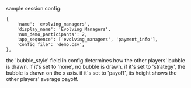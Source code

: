 sample session config:
```
{
    'name': 'evolving_managers',
    'display_name': 'Evolving Managers',
    'num_demo_participants': 2,
    'app_sequence': ['evolving_managers', 'payment_info'],
    'config_file': 'demo.csv',
},
```

the 'bubble_style' field in config determines how the other players' bubble is drawn. if it's set to 'none', no bubble is drawn. if it's set to 'strategy', the bubble is drawn on the x axis. if it's set to 'payoff', its height shows the other players' average payoff.